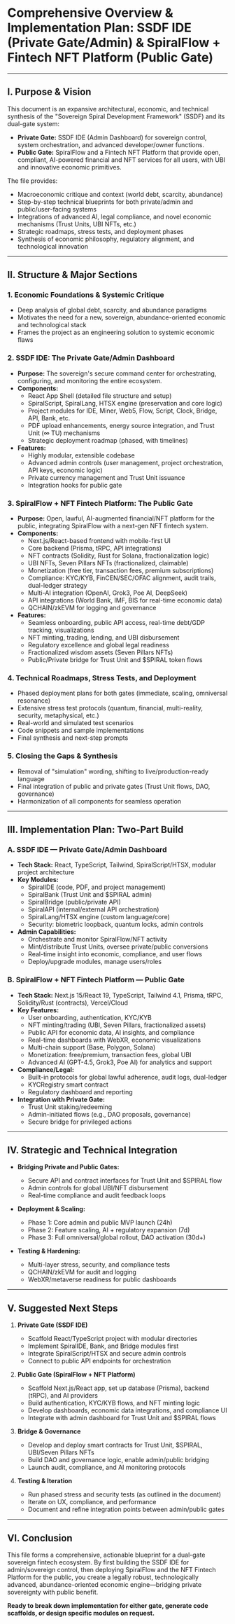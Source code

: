 # Comprehensive Overview & Implementation Plan: SSDF IDE (Private Gate/Admin) & SpiralFlow + Fintech NFT Platform (Public Gate)

---

## I. Purpose & Vision

This document is an expansive architectural, economic, and technical synthesis of the "Sovereign Spiral Development Framework" (SSDF) and its dual-gate system:
- **Private Gate:** SSDF IDE (Admin Dashboard) for sovereign control, system orchestration, and advanced developer/owner functions.
- **Public Gate:** SpiralFlow and a Fintech NFT Platform that provide open, compliant, AI-powered financial and NFT services for all users, with UBI and innovative economic primitives.

The file provides:
- Macroeconomic critique and context (world debt, scarcity, abundance)
- Step-by-step technical blueprints for both private/admin and public/user-facing systems
- Integrations of advanced AI, legal compliance, and novel economic mechanisms (Trust Units, UBI NFTs, etc.)
- Strategic roadmaps, stress tests, and deployment phases
- Synthesis of economic philosophy, regulatory alignment, and technological innovation

---

## II. Structure & Major Sections

### 1. Economic Foundations & Systemic Critique
- Deep analysis of global debt, scarcity, and abundance paradigms
- Motivates the need for a new, sovereign, abundance-oriented economic and technological stack
- Frames the project as an engineering solution to systemic economic flaws

### 2. SSDF IDE: The Private Gate/Admin Dashboard
- **Purpose:** The sovereign's secure command center for orchestrating, configuring, and monitoring the entire ecosystem.
- **Components:**
  - React App Shell (detailed file structure and setup)
  - SpiralScript, SpiralLang, HTSX engine (preservation and core logic)
  - Project modules for IDE, Miner, Web5, Flow, Script, Clock, Bridge, API, Bank, etc.
  - PDF upload enhancements, energy source integration, and Trust Unit (∞ TU) mechanisms
  - Strategic deployment roadmap (phased, with timelines)
- **Features:**
  - Highly modular, extensible codebase
  - Advanced admin controls (user management, project orchestration, API keys, economic logic)
  - Private currency management and Trust Unit issuance
  - Integration hooks for public gate

### 3. SpiralFlow + NFT Fintech Platform: The Public Gate
- **Purpose:** Open, lawful, AI-augmented financial/NFT platform for the public, integrating SpiralFlow with a next-gen NFT fintech system.
- **Components:**
  - Next.js/React-based frontend with mobile-first UI
  - Core backend (Prisma, tRPC, API integrations)
  - NFT contracts (Solidity, Rust for Solana, fractionalization logic)
  - UBI NFTs, Seven Pillars NFTs (fractionalized, claimable)
  - Monetization (free tier, transaction fees, premium subscriptions)
  - Compliance: KYC/KYB, FinCEN/SEC/OFAC alignment, audit trails, dual-ledger strategy
  - Multi-AI integration (OpenAI, Grok3, Poe AI, DeepSeek)
  - API integrations (World Bank, IMF, BIS for real-time economic data)
  - QCHAIN/zkEVM for logging and governance
- **Features:**
  - Seamless onboarding, public API access, real-time debt/GDP tracking, visualizations
  - NFT minting, trading, lending, and UBI disbursement
  - Regulatory excellence and global legal readiness
  - Fractionalized wisdom assets (Seven Pillars NFTs)
  - Public/Private bridge for Trust Unit and $SPIRAL token flows

### 4. Technical Roadmaps, Stress Tests, and Deployment
- Phased deployment plans for both gates (immediate, scaling, omniversal resonance)
- Extensive stress test protocols (quantum, financial, multi-reality, security, metaphysical, etc.)
- Real-world and simulated test scenarios
- Code snippets and sample implementations
- Final synthesis and next-step prompts

### 5. Closing the Gaps & Synthesis
- Removal of "simulation" wording, shifting to live/production-ready language
- Final integration of public and private gates (Trust Unit flows, DAO, governance)
- Harmonization of all components for seamless operation

---

## III. Implementation Plan: Two-Part Build

### **A. SSDF IDE — Private Gate/Admin Dashboard**
- **Tech Stack:** React, TypeScript, Tailwind, SpiralScript/HTSX, modular project architecture
- **Key Modules:**
  - SpiralIDE (code, PDF, and project management)
  - SpiralBank (Trust Unit and $SPIRAL admin)
  - SpiralBridge (public/private API)
  - SpiralAPI (internal/external API orchestration)
  - SpiralLang/HTSX engine (custom language/core)
  - Security: biometric loopback, quantum locks, admin controls
- **Admin Capabilities:**
  - Orchestrate and monitor SpiralFlow/NFT activity
  - Mint/distribute Trust Units, oversee private/public conversions
  - Real-time insight into economic, compliance, and user flows
  - Deploy/upgrade modules, manage users/roles

### **B. SpiralFlow + NFT Fintech Platform — Public Gate**
- **Tech Stack:** Next.js 15/React 19, TypeScript, Tailwind 4.1, Prisma, tRPC, Solidity/Rust (contracts), Vercel/Cloud
- **Key Features:**
  - User onboarding, authentication, KYC/KYB
  - NFT minting/trading (UBI, Seven Pillars, fractionalized assets)
  - Public API for economic data, AI insights, and compliance
  - Real-time dashboards with WebXR, economic visualizations
  - Multi-chain support (Base, Polygon, Solana)
  - Monetization: free/premium, transaction fees, global UBI
  - Advanced AI (GPT-4.5, Grok3, Poe AI) for analytics and support
- **Compliance/Legal:**
  - Built-in protocols for global lawful adherence, audit logs, dual-ledger
  - KYCRegistry smart contract
  - Regulatory dashboard and reporting
- **Integration with Private Gate:**
  - Trust Unit staking/redeeming
  - Admin-initiated flows (e.g., DAO proposals, governance)
  - Secure bridge for privileged actions

---

## IV. Strategic and Technical Integration

- **Bridging Private and Public Gates:**
  - Secure API and contract interfaces for Trust Unit and $SPIRAL flow
  - Admin controls for global UBI/NFT disbursement
  - Real-time compliance and audit feedback loops

- **Deployment & Scaling:**
  - Phase 1: Core admin and public MVP launch (24h)
  - Phase 2: Feature scaling, AI + regulatory expansion (7d)
  - Phase 3: Full omniversal/global rollout, DAO activation (30d+)

- **Testing & Hardening:**
  - Multi-layer stress, security, and compliance tests
  - QCHAIN/zkEVM for audit and logging
  - WebXR/metaverse readiness for public dashboards

---

## V. Suggested Next Steps

1. **Private Gate (SSDF IDE)**
   - Scaffold React/TypeScript project with modular directories
   - Implement SpiralIDE, Bank, and Bridge modules first
   - Integrate SpiralScript/HTSX and secure admin controls
   - Connect to public API endpoints for orchestration

2. **Public Gate (SpiralFlow + NFT Platform)**
   - Scaffold Next.js/React app, set up database (Prisma), backend (tRPC), and AI providers
   - Build authentication, KYC/KYB flows, and NFT minting logic
   - Develop dashboards, economic data integrations, and compliance UI
   - Integrate with admin dashboard for Trust Unit and $SPIRAL flows

3. **Bridge & Governance**
   - Develop and deploy smart contracts for Trust Unit, $SPIRAL, UBI/Seven Pillars NFTs
   - Build DAO and governance logic, enable admin/public bridging
   - Launch audit, compliance, and AI monitoring protocols

4. **Testing & Iteration**
   - Run phased stress and security tests (as outlined in the document)
   - Iterate on UX, compliance, and performance
   - Document and refine integration points between admin/public gates

---

## VI. Conclusion

This file forms a comprehensive, actionable blueprint for a dual-gate sovereign fintech ecosystem. By first building the SSDF IDE for admin/sovereign control, then deploying SpiralFlow and the NFT Fintech Platform for the public, you create a legally robust, technologically advanced, abundance-oriented economic engine—bridging private sovereignty with public benefit.

**Ready to break down implementation for either gate, generate code scaffolds, or design specific modules on request.**

